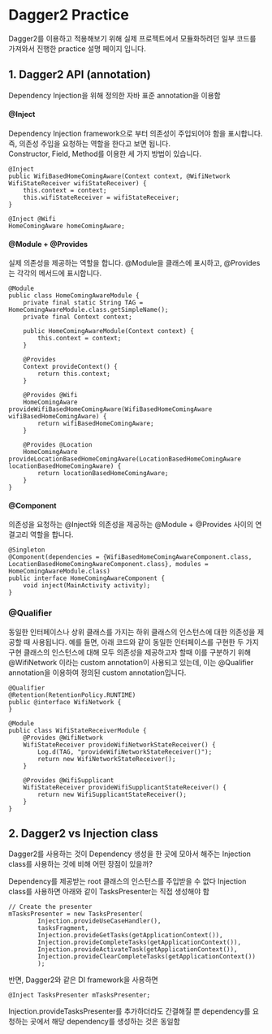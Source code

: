 # Dagger2 Practice

Dagger2를 이용하고 적용해보기 위해 실제 프로젝트에서 모듈화하려던 일부 코드를 가져와서 진행한 practice 설명 페이지 입니다.

## 1. Dagger2 API (annotation)
Dependency Injection을 위해 정의한 자바 표준 annotation을 이용함

#### @Inject
Dependency Injection framework으로 부터 의존성이 주입되어야 함을 표시합니다.  
즉, 의존성 주입을 요청하는 역할을 한다고 보면 됩니다.   
Constructor, Field, Method를 이용한 세 가지 방법이 있습니다.
```
@Inject
public WifiBasedHomeComingAware(Context context, @WifiNetwork WifiStateReceiver wifiStateReceiver) {
    this.context = context;
    this.wifiStateReceiver = wifiStateReceiver;
}
```

```
@Inject @Wifi
HomeComingAware homeComingAware;
```


#### @Module + @Provides
실제 의존성을 제공하는 역할을 합니다. @Module을 클래스에 표시하고, @Provides는 각각의 메서드에 표시합니다.

```
@Module
public class HomeComingAwareModule {
    private final static String TAG = HomeComingAwareModule.class.getSimpleName();
    private final Context context;

    public HomeComingAwareModule(Context context) {
        this.context = context;
    }

    @Provides
    Context provideContext() {
        return this.context;
    }

    @Provides @Wifi
    HomeComingAware provideWifiBasedHomeComingAware(WifiBasedHomeComingAware wifiBasedHomeComingAware) {
        return wifiBasedHomeComingAware;
    }

    @Provides @Location
    HomeComingAware provideLocationBasedHomeComingAware(LocationBasedHomeComingAware locationBasedHomeComingAware) {
        return locationBasedHomeComingAware;
    }
}
```

#### @Component
의존성을 요청하는 @Inject와 의존성을 제공하는 @Module + @Provides 사이의 연결고리 역할을 합니다.
```
@Singleton
@Component(dependencies = {WifiBasedHomeComingAwareComponent.class, LocationBasedHomeComingAwareComponent.class}, modules = HomeComingAwareModule.class)
public interface HomeComingAwareComponent {
    void inject(MainActivity activity);
}
```

### @Qualifier
동일한 인터페이스나 상위 클래스를 가지는 하위 클래스의 인스턴스에 대한 의존성을 제공할 때 사용됩니다. 예를 들면, 아래 코드와 같이 동일한 인터페이스를 구현한 두 가지 구현 클래스의 인스턴스에 대해 모두 의존성을 제공하고자 할때 이를 구분하기 위해 @WifiNetwork 이라는 custom annotation이 사용되고 있는데, 이는 @Qualifier annotation을 이용하여 정의된 custom annotation입니다.
```
@Qualifier
@Retention(RetentionPolicy.RUNTIME)
public @interface WifiNetwork {
}
```

```
@Module
public class WifiStateReceiverModule {
    @Provides @WifiNetwork
    WifiStateReceiver provideWifiNetworkStateReceiver() {
        Log.d(TAG, "provideWifiNetworkStateReceiver()");
        return new WifiNetworkStateReceiver();
    }

    @Provides @WifiSupplicant
    WifiStateReceiver provideWifiSupplicantStateReceiver() {
        return new WifiSupplicantStateReceiver();
    }
}
```


## 2. Dagger2 vs Injection class
Dagger2를 사용하는 것이 Dependency 생성을 한 곳에 모아서 해주는 Injection class를 사용하는 것에 비해 어떤 장점이 있을까?

Dependency를 제공받는 root 클래스의 인스턴스를 주입받을 수 없다
Injection class를 사용하면 아래와 같이 TasksPresenter는 직접 생성해야 함
```
// Create the presenter
mTasksPresenter = new TasksPresenter(
        Injection.provideUseCaseHandler(),
        tasksFragment,
        Injection.provideGetTasks(getApplicationContext()),
        Injection.provideCompleteTasks(getApplicationContext()),
        Injection.provideActivateTask(getApplicationContext()),
        Injection.provideClearCompleteTasks(getApplicationContext())
        );
```
반면, Dagger2와 같은 DI framework을 사용하면
```
@Inject TasksPresenter mTasksPresenter;
```
Injection.provideTasksPresenter를 추가하더라도 간결해질 뿐 dependency를 요청하는 곳에서 해당 dependency를 생성하는 것은 동일함
